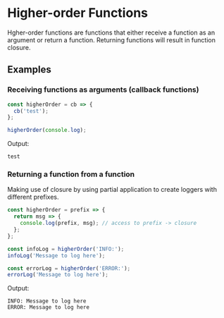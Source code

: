 # Higher-order Functions

Hgher-order functions are functions that either receive a function as an argument or return a function.
Returning functions will result in function closure.

## Examples

### Receiving functions as arguments (callback functions)

```js
const higherOrder = cb => {
  cb('test');
};

higherOrder(console.log);
```

Output:

```
test
```

### Returning a function from a function

Making use of closure by using partial application to create loggers with different prefixes.

```js
const higherOrder = prefix => {
  return msg => {
    console.log(prefix, msg); // access to prefix -> closure
  };
};

const infoLog = higherOrder('INFO:');
infoLog('Message to log here');

const errorLog = higherOrder('ERROR:');
errorLog('Message to log here');
```

Output:

```
INFO: Message to log here
ERROR: Message to log here
```
